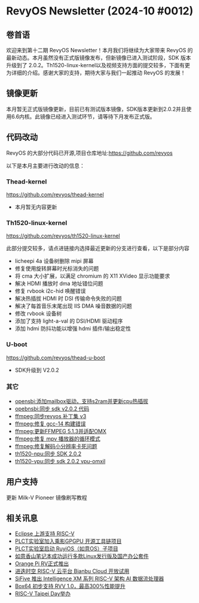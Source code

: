 # RevyOS Newsletter (2024-10 #0012)

## 卷首语

欢迎来到第十二期 RevyOS Newsletter！本月我们将继续为大家带来 RevyOS 的最新动态。本月虽然没有正式版镜像发布，但新镜像已进入测试阶段，SDK 版本升级到了 2.0.2。Th1520-linux-kernel以及视频支持方面的提交较多，下面有更为详细的介绍。感谢大家的支持，期待大家与我们一起推动 RevyOS 的发展！

## 镜像更新

本月暂无正式版镜像更新，目前已有测试版本镜像，SDK版本更新到2.0.2并且使用6.6内核。此镜像已经进入测试环节，请等待下月发布正式版。

## 代码改动

RevyOS 的大部分代码已开源,项目仓库地址:https://github.com/revyos

以下是本月主要进行改动的信息：

### Thead-kernel

https://github.com/revyos/thead-kernel

- 本月暂无内容更新

### Th1520-linux-kernel

https://github.com/revyos/th1520-linux-kernel

此部分提交较多，请点进链接内选择最近更新的分支进行查看，以下是部分内容

- licheepi 4a 设备树删除 mipi 屏幕
- 修复使用旋转屏幕时光标消失的问题
- 将 cma 大小扩展，以满足 chromium 的 X11 XVideo 显示功能要求
- 解决 HDMI 播放时 dma 地址错位问题
- 修复 rvbook i2c-hid 唤醒错误
- 解决热插拔 HDMI 时 DSI 传输命令失败的问题
- 解决了每首音乐末尾出现 IIS DMA 噪音数据的问题
- 修改 rvbook 设备树
- 添加了支持 light-a-val 的 DSI/HDMI 驱动程序
- 添加 hdmi 防抖功能以增强 hdmi 插件/输出稳定性

### U-boot

https://github.com/revyos/thead-u-boot

- SDK升级到 V2.0.2

### 其它

- [opensbi:添加mailbox驱动，支持s2ram并更新cpu热插拔](https://github.com/revyos/opensbi/commit/999acabaa847713af5767fc2c2e505c09a1534cc)
- [opebnsbi:同步 sdk v2.0.2 代码](https://github.com/revyos/opensbi/commit/e6170c21b5ddba3e5f32cf8afe22cba6148bfee4)
- [ffmpeg:同步revyos 补丁集 v3](https://github.com/revyos/ffmpeg/commit/9ffc8e0757d68efd4bcc1e031abb3c44669f9894)
- [ffmpeg:修复 gcc-14 构建错误](https://github.com/revyos/ffmpeg/commit/f86f86b3f7087b4e809a079371c4bc513d3d50f8)
- [ffmpeg:更新FFMPEG 5.1.3并适配OMX](https://github.com/revyos/ffmpeg/commit/11f366c352215ae47f2b88ac96cf78f3b7a8af17)
- [ffmpeg:修复 mpv 播放器的循环模式](https://github.com/revyos/ffmpeg/commit/e2ff67fbcf1c377e9dc9f823e5758bd435e9e94d)
- [ffmpeg:修复解码小分辨率卡死问题](https://github.com/revyos/ffmpeg/commit/79f7e374069f1f6085ff13552fa0e18ae79bb90f)
- [th1520-npu:同步 SDK 2.0.2](https://github.com/revyos/th1520-npu/commit/3c351adc5d91004086f12d4194e356f4a4a48c53)
- [th1520-vpu:同步 sdk 2.0.2 vpu-omxil](https://github.com/revyos/th1520-vpu/commit/74ccc0c5e15ca046b080da37f1d373a036e24a02)

## 用户支持

更新 Milk-V Pioneer 镜像刷写教程

## 相关讯息

- [Eclipse 上游支持 RISC-V](https://mp.weixin.qq.com/s/qWvNienXYQU-PyAHP99Mdw)
- [PLCT实验室加入乘影GPGPU 开源工具链项目](https://mp.weixin.qq.com/s/9S-tBbL4Rx8lTXTN7lHNVA)
- [PLCT实验室启动 RuyiOS（如意OS）子项目](https://mp.weixin.qq.com/s/S9efHuU6Jtj8YYWp-MmXFg)
- [如意香山笔记本成功运行多款Linux发行版及国产办公套件](https://mp.weixin.qq.com/s?__biz=Mzg3MzkxMTE4NQ==&mid=2247484904&idx=1&sn=86d7c1d8341e518b8331776096e2d3e1&scene=21#wechat_redirect)
- [Orange Pi RV正式推出](http://www.orangepi.org/html/hardWare/computerAndMicrocontrollers/details/Orange-Pi-RV.html)
- [进迭时空 RISC-V 云平台 Bianbu Cloud 开放试用](https://www.ithome.com/0/798/385.htm)
- [SiFive 推出 Intelligence XM 系列 RISC-V 架构 AI 数据流处理器](https://www.ithome.com/0/796/900.htm)
- [Box64 初步支持 RVV 1.0，最高300%性能提升](https://mp.weixin.qq.com/s/HxPo3ONjdJ52-Dsls8hl0A)
- [RISC-V Taipei Day举办](https://www.twiota.org/RISC-V/Reshape-the-Future-with-AI/2024/index.html)